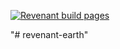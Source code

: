 [![Revenant build pages](https://github.com/Mylapqn/revenant-earth/actions/workflows/main.yml/badge.svg)](https://github.com/Mylapqn/revenant-earth/actions/workflows/main.yml)

"# revenant-earth" 
